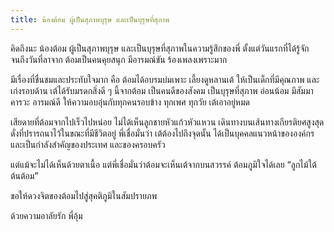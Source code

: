 ```yaml
---
title: น้องต้อม ผู้เป็นสุภาพบุรุษ และเป็นบุรุษที่สุภาพ
---
```



คิดถึงนะ น้องต้อม ผู้เป็นสุภาพบุรุษ และเป็นบุรุษที่สุภาพในความรู้สึกของพี่ ตั้งแต่วันแรกที่ได้รู้จัก จนถึงวันที่ลาจาก ต้อมเป็นคนคุยสนุก มีอารมณ์ขัน ร้องเพลงเพราะมาก

มีเรื่องที่ชื่นชมและประทับใจมาก คือ ต้อมได้อบรมบ่มเพาะ เลี้ยงดูหลานเต้ ให้เป็นเด็กที่มีคุณภาพ และเก่งรอบด้าน เต้ได้รับมรดกสิ่งดี ๆ นี้จากต้อม เป็นคนดีของสังคม เป็นบุรุษที่สุภาพ อ่อนน้อม มีสัมมาคารวะ อารมณ์ดี ให้ความอบอุ่นกับทุกคนรอบข้าง ทุกเพศ ทุกวัย เต้เอาอยู่หมด

เสียดายที่ต้อมจากไปเร็วไปหน่อย ไม่ได้เห็นลูกชายหัวแก้วหัวแหวน เดินทางบนเส้นทางเกียรติยศสูงสุดดั่งที่ปรารถนาไว้ในขณะที่มีชีวิตอยู่ พี่เชื่อมั่นว่า เต้ต้องไปถึงจุดนั้น ได้เป็นบุคคลแนวหน้าขององค์กรและเป็นกำลังสำคัญของประเทศ และของครอบครัว

แต่แม้จะไม่ได้เห็นด้วยตาเนื้อ แต่พี่เชื่อมั่นว่าต้อมจะเห็นเต้จากบนสวรรค์ ต้อมภูมิใจได้เลย “ลูกไม้ใต้ต้นต้อม”

ขอให้ดวงจิตของต้อมไปสู่สุคติภูมิในสัมปรายภพ

ด้วยความอาลัยรัก
พี่อุ้ม

